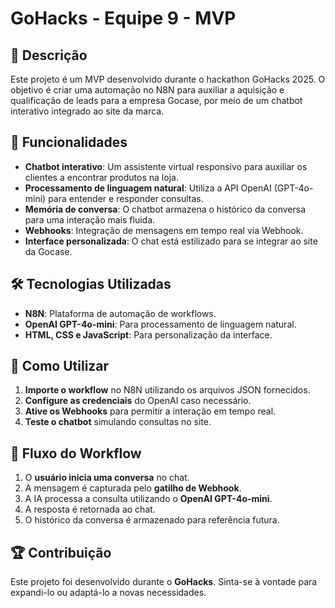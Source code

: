 # GoHacks - Equipe 9 - MVP

## 📌 Descrição
Este projeto é um MVP desenvolvido durante o hackathon GoHacks 2025. O objetivo é criar uma automação no N8N para auxiliar a aquisição e qualificação de leads para a empresa Gocase, por meio de um chatbot interativo integrado ao site da marca.

## 🚀 Funcionalidades
- **Chatbot interativo**: Um assistente virtual responsivo para auxiliar os clientes a encontrar produtos na loja.
- **Processamento de linguagem natural**: Utiliza a API OpenAI (GPT-4o-mini) para entender e responder consultas.
- **Memória de conversa**: O chatbot armazena o histórico da conversa para uma interação mais fluida.
- **Webhooks**: Integração de mensagens em tempo real via Webhook.
- **Interface personalizada**: O chat está estilizado para se integrar ao site da Gocase.

## 🛠 Tecnologias Utilizadas
- **N8N**: Plataforma de automação de workflows.
- **OpenAI GPT-4o-mini**: Para processamento de linguagem natural.
- **HTML, CSS e JavaScript**: Para personalização da interface.


## 📖 Como Utilizar
1. **Importe o workflow** no N8N utilizando os arquivos JSON fornecidos.
2. **Configure as credenciais** do OpenAI caso necessário.
3. **Ative os Webhooks** para permitir a interação em tempo real.
4. **Teste o chatbot** simulando consultas no site.

## 📌 Fluxo do Workflow
1. O **usuário inicia uma conversa** no chat.
2. A mensagem é capturada pelo **gatilho de Webhook**.
3. A IA processa a consulta utilizando o **OpenAI GPT-4o-mini**.
4. A resposta é retornada ao chat.
5. O histórico da conversa é armazenado para referência futura.

## 🏆 Contribuição
Este projeto foi desenvolvido durante o **GoHacks**. Sinta-se à vontade para expandi-lo ou adaptá-lo a novas necessidades.


